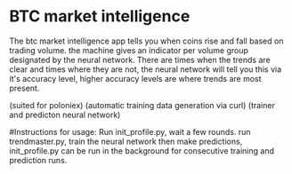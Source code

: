 # BTC market intelligence
The btc market intelligence app tells you when coins rise and fall based on trading volume. the machine gives an indicator per volume group designated by the neural network. There are times when the trends are clear and times where they are not, the neural network will tell you this via it's accuracy level, higher accuracy levels are where trends are most present.

(suited for poloniex)
(automatic training data generation via curl)
(trainer and predicton neural network)

#Instructions for usage:
Run init_profile.py, wait a few rounds. run trendmaster.py, train the neural network then make predictions, init_profile.py can be run in the background for consecutive training and prediction runs.
